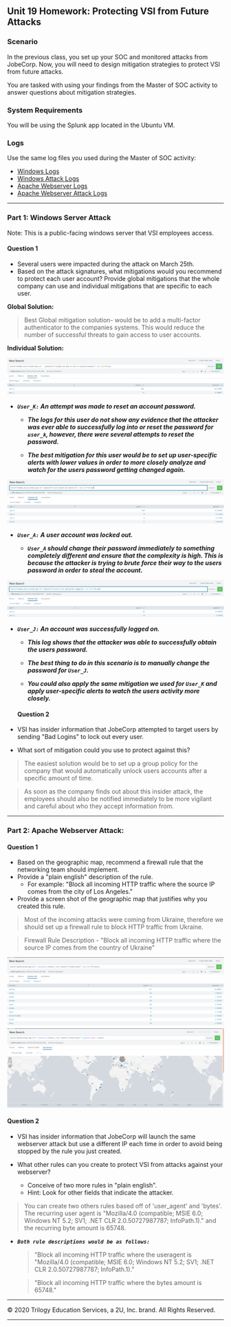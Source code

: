 ## Unit 19 Homework: Protecting VSI from Future Attacks

### Scenario

In the previous class,  you set up your SOC and monitored attacks from JobeCorp. Now, you will need to design mitigation strategies to protect VSI from future attacks. 

You are tasked with using your findings from the Master of SOC activity to answer questions about mitigation strategies.

### System Requirements 

You will be using the Splunk app located in the Ubuntu VM.

### Logs

Use the same log files you used during the Master of SOC activity:

- [Windows Logs](resources/windows_server_logs.csv)
- [Windows Attack Logs](resources/windows_server_attack_logs.csv)
- [Apache Webserver Logs](resources/apache_logs.txt	)
- [Apache Webserver Attack Logs](resources/apache_attack_logs.txt	)

---

### Part 1: Windows Server Attack

Note: This is a public-facing windows server that VSI employees access.
 
#### Question 1
- Several users were impacted during the attack on March 25th.
- Based on the attack signatures, what mitigations would you recommend to protect each user account? Provide global mitigations that the whole company can use and individual mitigations that are specific to each user.

**Global Solution:**

>Best Global mitigation solution- would be to add a multi-factor authenticator to the companies systems. This would reduce the number of successful threats to gain access to user accounts.


**Individual Solution:**

![image](Images/User_K.png)

 - **_`User_K:` An attempt was made to reset an account password._**
   - **_The logs for this user do not show any evidence that the attacker was ever able to successfully log into or reset the password for `user_k`, however, there were several attempts to reset the password._**  

   - **_The best mitigation for this user would be to set up user-specific alerts with lower values in order to more closely analyze and watch for the users password getting changed again._**  

![image](Images/User_A.png)

 - **_`User_A:` A user account was locked out._**  

   - **_`User_A` should change their password immediately to something completely different and ensure that the complexity is high. This is because the attacker is trying to brute force their way to the users password in order to steal the account._**  

![image](Images/User_J.png)


 - **_`User_J:` An account was successfully logged on._** 

   - **_This log shows that the attacker was able to successfully obtain the users password._**  

   - **_The best thing to do in this scenario is to manually change the password for `User_J`._**  


   - **_You could also apply the same mitigation we used for `User_K` and apply user-specific alerts to watch the users activity more closely._**  

   #### Question 2
- VSI has insider information that JobeCorp attempted to target users by sending "Bad Logins" to lock out every user.
- What sort of mitigation could you use to protect against this?

>The easiest solution would be to set up a group policy for the company that would automatically unlock users accounts after a specific amount of time.

>As soon as the company finds out about this insider attack, the employees should also be notified immediately to be more vigilant and careful about who they accept information from.

   ---

### Part 2: Apache Webserver Attack:

#### Question 1

- Based on the geographic map, recommend a firewall rule that the networking team should implement.
- Provide a "plain english" description of the rule.
  - For example: "Block all incoming HTTP traffic where the source IP comes from the city of Los Angeles."
- Provide a screen shot of the geographic map that justifies why you created this rule. 

>Most of the incoming attacks were coming from Ukraine, therefore we should set up a firewall rule to block HTTP traffic from Ukraine.

>Firewall Rule Description - "Block all incoming HTTP traffic where the source IP comes from the country of Ukraine"

![Image](Images/Country.png)  
![Image](Images/map.png) 
 
 #### Question 2

- VSI has insider information that JobeCorp will launch the same webserver attack but use a different IP each time in order to avoid being stopped by the rule you just created.

- What other rules can you create to protect VSI from attacks against your webserver?
  - Conceive of two more rules in "plain english". 
  - Hint: Look for other fields that indicate the attacker.

>You can create two others rules based off of 'user_agent' and 'bytes'. The recurring user agent is "Mozilla/4.0 (compatible; MSIE 6.0; Windows NT 5.2; SV1; .NET CLR 2.0.50727987787; InfoPath.1)." and the recurring byte amount is 65748.

 * **_`Both rule descriptions would be as follows:`_**  

   >"Block all incoming HTTP traffic where the useragent is "Mozilla/4.0 (compatible; MSIE 6.0; Windows NT 5.2; SV1; .NET CLR 2.0.50727987787; InfoPath.1)."

   >"Block all incoming HTTP traffic where the bytes amount is 65748."

---

© 2020 Trilogy Education Services, a 2U, Inc. brand. All Rights Reserved.

---


